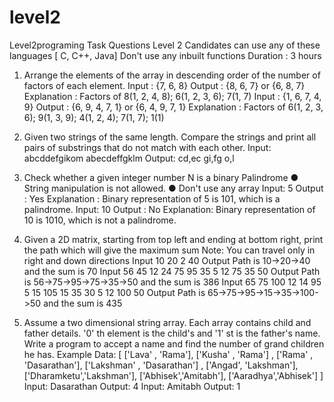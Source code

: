 # level2
Level2programing Task Questions
Level 2
Candidates can use any of these languages [ C, C++, Java]
Don't use any inbuilt functions
Duration : 3 hours

1. Arrange the elements of the array in descending order of the number of factors of each element.
Input : {7, 6, 8}
Output : {8, 6, 7} or {6, 8, 7}
Explanation : Factors of 8(1, 2, 4, 8); 6(1, 2, 3, 6); 7(1, 7)
Input : {1, 6, 7, 4, 9}
Output : {6, 9, 4, 7, 1} or {6, 4, 9, 7, 1}
Explanation : Factors of 6(1, 2, 3, 6); 9(1, 3, 9); 4(1, 2, 4); 7(1, 7); 1(1)

2. Given two strings of the same length. Compare the strings and print all pairs of
substrings that do not match with each other.
Input:
abcddefgikom
abecdeffgklm
Output:
cd,ec
gi,fg
o,l

3. Check whether a given integer number N is a binary Palindrome
● String manipulation is not allowed.
● Don't use any array
Input: 5
Output : Yes
Explanation : Binary representation of 5 is 101, which is a palindrome.
Input: 10
Output : No
Explanation: Binary representation of 10 is 1010, which is not a palindrome.

4. Given a 2D matrix, starting from top left and ending at bottom right, print the path which will give
the maximum sum
Note: You can travel only in right and down directions
Input
10 20
2
40
Output
Path is 10->20->40 and the sum is 70
Input
56 45 12 24
75 95 35 5
12 75 35 50
Output
Path is 56->75->95->75->35->50 and the sum is 386
Input
65 75 100 12
14 95 5 15
105 15 35 30
5
12 100 50
Output
Path is 65->75->95->15->35->100->50 and the sum is 435

5. Assume a two dimensional string array. Each array contains child and father details. '0' th element
is the child's and '1' st is the father's name. Write a program to accept a name and find the number
of grand children he has.
Example Data:
[
['Lava' , 'Rama'],
['Kusha' , 'Rama'] ,
['Rama' , 'Dasarathan'],
['Lakshman' , 'Dasarathan'] ,
['Angad', 'Lakshman'],
['Dharamketu','Lakshman'],
['Abhisek','Amitabh'],
['Aaradhya','Abhisek']
]
Input: Dasarathan
Output: 4
Input: Amitabh
Output: 1
